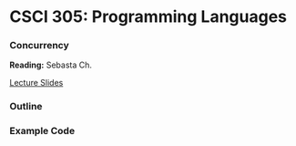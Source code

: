 # CSCI 305: Programming Languages

### Concurrency

**Reading:** Sebasta Ch.

[Lecture Slides](slides/Lecture.pdf)

### Outline

### Example Code
